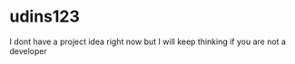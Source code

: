 # udins123
I dont have a project idea right now but I will keep thinking if you are not a developer
